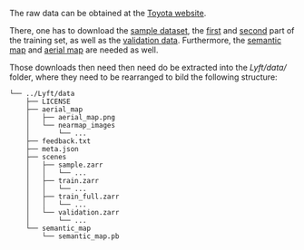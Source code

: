 The raw data can be obtained at the [Toyota website](https://woven.toyota/en/prediction-dataset).

There, one has to download the [sample dataset](https://d20lyvjneielsk.cloudfront.net/prediction-sample.tar), the [first](https://d20lyvjneielsk.cloudfront.net/prediction-train.tar) and 
[second](https://d20lyvjneielsk.cloudfront.net/prediction-train_full.tar) part of the training set, as well as the [validation data](https://d20lyvjneielsk.cloudfront.net/prediction-validate.tar).
Furthermore, the [semantic map](https://d20lyvjneielsk.cloudfront.net/prediction-semantic_map.tar) and [aerial map](https://d20lyvjneielsk.cloudfront.net/prediction-aerial_map.tar) are needed as well.

Those downloads then need then need do be extracted into the *Lyft/data/* folder, where they need to be rearranged to bild the following structure:
```
└── ../Lyft/data
    ├── LICENSE
    ├── aerial_map
    │   ├── aerial_map.png
    │   └── nearmap_images
    │       └── ...
    ├── feedback.txt
    ├── meta.json
    ├── scenes
    │   ├── sample.zarr
    │   │   └── ...
    │   ├── train.zarr
    │   │   └── ...
    │   ├── train_full.zarr
    │   │   └── ...
    │   └── validation.zarr
    │       └── ...
    └── semantic_map
        └── semantic_map.pb
```
